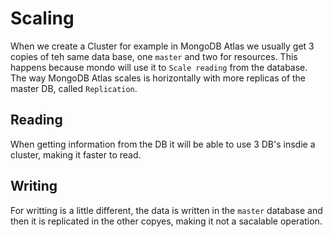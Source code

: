 # Scaling

When we create a Cluster for example in MongoDB Atlas we usually get 3 copies of
teh same data base, one `master` and two for resources. This happens because
mondo will use it to `Scale reading` from the database. The way MongoDB Atlas
scales is horizontally with more replicas of the master DB, called `Replication`.

## Reading

When getting information from the DB it will be able to use 3 DB's insdie a
cluster, making it faster to read.

## Writing

For writting is a little different, the data is written in the `master` database
and then it is replicated in the other copyes, making it not a sacalable
operation.
